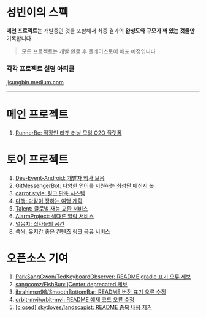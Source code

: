 # 성빈이의 스펙

**메인 프로젝트**는 개발중인 것을 포함해서 최종 결과의 **완성도와 규모가 꽤 있는 것들만** 기록합니다.

> 모든 프로젝트는 개발 완료 후 플레이스토어 배포 예정입니다

### 각각 프로젝트 설명 아티클

[jisungbin.medium.com](https://jisungbin.medium.com/%EC%A7%84%ED%96%89%EC%A4%91%EC%9D%B8-%ED%94%84%EB%A1%9C%EC%A0%9D%ED%8A%B8%EB%93%A4-%EC%86%8C%EA%B0%9C-%EB%B0%8F-%EB%81%84%EC%A0%81%EB%81%84%EC%A0%81-279b5272594e)

--- 

# 메인 프로젝트

1. [RunnerBe: 직장인 타겟 러닝 모임 O2O 플랫폼](https://github.com/applemango-runnerbe/RunnerBe-Android)

# 토이 프로젝트

1. [Dev-Event-Android: 개발자 행사 모음](https://github.com/brave-people/Dev-Event-Android)
2. [GitMessengerBot: 다양한 언어를 지원하는 최첨단 메신저 봇](https://github.com/GitMessengerBot/GitMessengerBot-Android)
3. [carrot.style: 링크 단축 시스템](https://github.com/carrot-style/carrot-android)
4. [다행: 다같이 정하는 여행 계획](https://github.com/dahaeng/dahaeng-android)
5. [Talent: 글로벌 재능 교환 서비스](https://github.com/talent-service/talent-app)
6. [AlarmProject: 색다른 알람 서비스](https://github.com/4538cgy/AlarmProject)
7. [털뭉치: 집사들의 공간](https://github.com/furry-pet/fur-Android)
8. [쓱싹: 유저간 좋은 컨텐츠 링크 공유 서비스](https://github.com/all-link/sseukssak-android)

# 오픈소스 기여

1. [ParkSangGwon/TedKeyboardObserver: README gradle 표기 오류 제보](https://github.com/ParkSangGwon/TedKeyboardObserver/issues/8)
2. [sangcomz/FishBun: jCenter deprecated 제보](https://github.com/sangcomz/FishBun/issues/244)
3. [ibrahimsn98/SmoothBottomBar: README 버전 표기 오류 수정](https://github.com/ibrahimsn98/SmoothBottomBar/pull/100)
4. [orbit-mvi/orbit-mvi: README 예제 코드 오류 수정](https://github.com/orbit-mvi/orbit-mvi/pull/112)
5. [[closed] skydoves/landscapist: README 중복 내용 제거](https://github.com/skydoves/Landscapist/pull/61)

